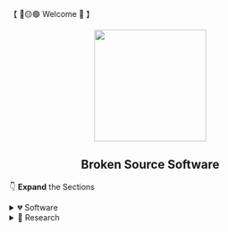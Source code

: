 【 🔴🟡🟢 Welcome 👋 】

<div align="center">
  <img src="https://avatars.githubusercontent.com/u/110147748" width="200">

  <h2>Broken Source Software</h2>
</div>

👇 **Expand** the Sections

<details>
<summary>💔 Software</summary>

## 💔 Software
We're an **open-source development team** dedicated on making **useful niched software** and cool minor projects

> We code specific tools we long to use and think the world needs, new or libre

**Uniqueness**, **consistency** and **scoping** are core parts of our philosophy, if a piece of code or theory is too complex we attempt to innovate simplifying it

- We build **trust** by being **transparent** and **open** about our code and development process

Our main repository<sup>(a monorepo)</sup> is called [BrokenSource](https://github.com/BrokenSource/BrokenSource), we have a **convenience** clone script and auto dependencies setup, you can **run any project** from there

The main areas we develop for are:

- Computer generated imagery
- Digital signal processing
- Electrical engineering

The name **Broken** _about the Source_ is merely comical in a way to represent the always ongoing war about **code logistics** everyone faces and that pathed its way towards creating this organization and monorepo

`Broken` is also the shared code among all projects, a very bleeding edge library <sub><i>it doesn't care of stability /s!</i></sub>

<sub> Also _Open_ and _Broken_ are somewhat similar on speech 😅 </sub>

<br>
<br>
</details>


<details>
<summary>🔎 Research</summary>

## 🔎 Research
When applicable, as a means of lowering the barrier for newcomers and contributing to libre science, we self-publish [papers](https://github.com/BrokenSource/Papers) explaining in readable details the _gotchas_ on the technology we use on our Software

For example, here's some starting ideas of many projects

- Writing an Spectrogram is no easy task converting the raw Fourier Transform to a exponential base 2 frequencies column vector

- Osciloscopes are too expensive? You (already) have a decent one for very cheap and don't know it

- Audio samples library is cluttered? Let's sort them by similarity

- Shunt power factor correction in circuits can be done simply by looking at the impedance, without calculating reactive power

- Why to break Newton-Raphson power flow equations into real and imaginary components creating complexity with nearly identical formulas? Let's do it in phasor form!

Our mission is to put an end these problems and annoyances; and to put to use experimental theories for fixing them while also sharing the knowledge

<br>
<br>
</details>
